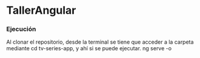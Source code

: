 # TallerAngular

### Ejecución
Al clonar el repositorio, desde la terminal se tiene que acceder a la carpeta mediante cd tv-series-app, y ahí si se puede ejecutar.
ng serve -o
